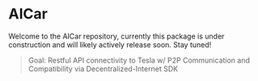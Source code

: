 # AICar

Welcome to the AICar repository, currently this package is under construction and will likely actively release soon. Stay tuned!

> Goal: Restful API connectivity to Tesla w/ P2P Communication and Compatibility via Decentralized-Internet SDK
